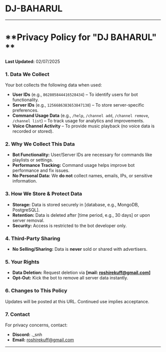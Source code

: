 # DJ-BAHARUL
---

# **Privacy Policy for "DJ BAHARUL" **  
**Last Updated:** 02/07/2025 

### **1. Data We Collect**  
Your bot collects the following data when used:  
- **User IDs** (e.g., `862805844416528434`) – To identify users for bot functionality.  
- **Server IDs** (e.g., `1256686383653847130`) – To store server-specific preferences.  
- **Command Usage Data** (e.g., `/help`, `/channel add`, `/channel remove`, `/channel list`) – To track usage for analytics and improvements.  
- **Voice Channel Activity** – To provide music playback (no voice data is recorded or stored).  

### **2. Why We Collect This Data**  
- **Bot Functionality:** User/Server IDs are necessary for commands like playlists or settings.  
- **Performance Tracking:** Command usage helps improve bot performance and fix issues.  
- **No Personal Data:** We **do not** collect names, emails, IPs, or sensitive information.  

### **3. How We Store & Protect Data**  
- **Storage:** Data is stored securely in [database, e.g., MongoDB, PostgreSQL].  
- **Retention:** Data is deleted after [time period, e.g., 30 days] or upon server removal.  
- **Security:** Access is restricted to the bot developer only.  

### **4. Third-Party Sharing**  
- **No Selling/Sharing:** Data is **never** sold or shared with advertisers. 

### **5. Your Rights**  
- **Data Deletion:** Request deletion via **[mail: roshirekuff@gmail.com]**
- **Opt-Out:** Kick the bot to remove all server data instantly.  

### **6. Changes to This Policy**  
Updates will be posted at this URL. Continued use implies acceptance.  

### **7. Contact**  
For privacy concerns, contact:  
- **Discord:** ._snh  
- **Email:** roshirekuff@gmail.com  

---
